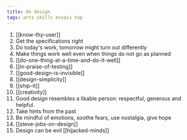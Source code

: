 ```yaml
---
title: On design 
tags: arts skills essais top
--- 
```

  

1. [[know-thy-user]]
2. Get the specifications right
3. Do today's work, tomorrow might turn out differently  
4. Make things work well even when things do not go as planned
2. [[do-one-thing-at-a-time-and-do-it-well]]
3. [[in-praise-of-testing]]
4. [[good-design-is-invisible]]
5. [[design-simplicity]]
6. [[ship-it]]
7. [[creativity]]
8. Good design resembles a likable person: respectful, generous and helpful.
2. Take hints from the past
3. Be mindful of emotions, soothe fears, use nostalgia, give hope 
5. [[steve-jobs-on-design]]
4. Design can be evil [[hijacked-minds]]



